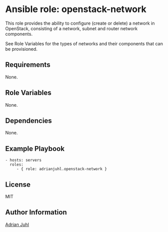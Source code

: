 Ansible role: openstack-network
=========

This role provides the ability to configure (create or delete) a network in OpenStack, consisting of a network, subnet and router network components.

See Role Variables for the types of networks and their components that can be provisioned.

Requirements
------------

None.

Role Variables
--------------

None.

Dependencies
------------

None.

Example Playbook
----------------

    - hosts: servers
      roles:
         - { role: adrianjuhl.openstack-network }

License
-------

MIT

Author Information
------------------

[Adrian Juhl](http://github.com/adrianjuhl)
